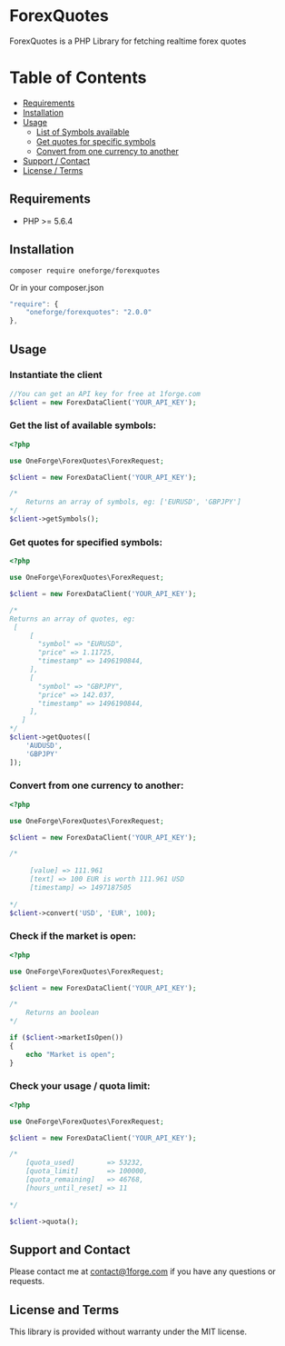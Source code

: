 # ForexQuotes

ForexQuotes is a PHP Library for fetching realtime forex quotes

# Table of Contents

- [Requirements](#requirements)
- [Installation](#installation)
- [Usage](#usage)
    - [List of Symbols available](#get-the-list-of-available-symbols)
    - [Get quotes for specific symbols](#get-quotes-for-specified-symbols)
    - [Convert from one currency to another](#convert-from-one-currency-to-another)
- [Support / Contact](#support-and-contact)
- [License / Terms](#license-and-terms)

## Requirements
* PHP >= 5.6.4


## Installation
```
composer require oneforge/forexquotes
```
Or in your composer.json
```javascript
"require": {
    "oneforge/forexquotes": "2.0.0"
},
```
## Usage

### Instantiate the client
```php
//You can get an API key for free at 1forge.com
$client = new ForexDataClient('YOUR_API_KEY');
```

### Get the list of available symbols:

```php
<?php

use OneForge\ForexQuotes\ForexRequest;

$client = new ForexDataClient('YOUR_API_KEY');

/*
    Returns an array of symbols, eg: ['EURUSD', 'GBPJPY']
*/
$client->getSymbols(); 
```
### Get quotes for specified symbols:
```php
<?php

use OneForge\ForexQuotes\ForexRequest;

$client = new ForexDataClient('YOUR_API_KEY');

/* 
Returns an array of quotes, eg: 
 [
     [
       "symbol" => "EURUSD",
       "price" => 1.11725,
       "timestamp" => 1496190844,
     ],
     [
       "symbol" => "GBPJPY",
       "price" => 142.037,
       "timestamp" => 1496190844,
     ],
   ]
*/   
$client->getQuotes([
    'AUDUSD',
    'GBPJPY'
]);
```




### Convert from one currency to another:
```php
<?php

use OneForge\ForexQuotes\ForexRequest;

$client = new ForexDataClient('YOUR_API_KEY');

/* 
 
     [value] => 111.961
     [text] => 100 EUR is worth 111.961 USD
     [timestamp] => 1497187505
 
*/   
$client->convert('USD', 'EUR', 100);
```



### Check if the market is open:
```php
<?php

use OneForge\ForexQuotes\ForexRequest;

$client = new ForexDataClient('YOUR_API_KEY');

/* 
    Returns an boolean
*/   

if ($client->marketIsOpen())
{
    echo "Market is open";    
}
```

### Check your usage / quota limit:
```php
<?php

use OneForge\ForexQuotes\ForexRequest;

$client = new ForexDataClient('YOUR_API_KEY');

/* 
    [quota_used]        => 53232,
    [quota_limit]       => 100000,
    [quota_remaining]   => 46768,
    [hours_until_reset] => 11
    
*/   

$client->quota();
```



## Support and Contact
Please contact me at contact@1forge.com if you have any questions or requests.

## License and Terms 
This library is provided without warranty under the MIT license.
